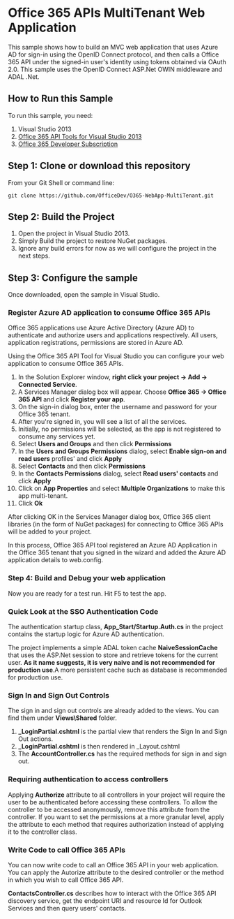 Office 365 APIs MultiTenant Web Application
============================================

This sample shows how to build an MVC web application that uses Azure AD for sign-in using the OpenID Connect protocol, and then calls a Office 365 API under the signed-in user's identity using tokens obtained via OAuth 2.0. This sample uses the OpenID Connect ASP.Net OWIN middleware and ADAL .Net.

## How to Run this Sample
To run this sample, you need:

1. Visual Studio 2013
2. [Office 365 API Tools for Visual Studio 2013](https://visualstudiogallery.msdn.microsoft.com/7e947621-ef93-4de7-93d3-d796c43ba34f)
3. [Office 365 Developer Subscription](https://portal.office.com/Signup/Signup.aspx?OfferId=6881A1CB-F4EB-4db3-9F18-388898DAF510&DL=DEVELOPERPACK&ali=1)

## Step 1: Clone or download this repository
From your Git Shell or command line:

`git clone https://github.com/OfficeDev/O365-WebApp-MultiTenant.git`

## Step 2: Build the Project
1. Open the project in Visual Studio 2013.
2. Simply Build the project to restore NuGet packages.
3. Ignore any build errors for now as we will configure the project in the next steps.

## Step 3: Configure the sample
Once downloaded, open the sample in Visual Studio.

### Register Azure AD application to consume Office 365 APIs
Office 365 applications use Azure Active Directory (Azure AD) to authenticate and authorize users and applications respectively. All users, application registrations, permissions are stored in Azure AD.

Using the Office 365 API Tool for Visual Studio you can configure your web application to consume Office 365 APIs. 

1. In the Solution Explorer window, **right click your project -> Add -> Connected Service**.
2. A Services Manager dialog box will appear. Choose **Office 365 -> Office 365 API** and click **Register your app**.
3. On the sign-in dialog box, enter the username and password for your Office 365 tenant. 
4. After you're signed in, you will see a list of all the services. 
5. Initially, no permissions will be selected, as the app is not registered to consume any services yet.
6. Select **Users and Groups** and then click **Permissions**
7. In the **Users and Groups Permissions** dialog, select **Enable sign-on and read users** profiles' and click **Apply**
8. Select **Contacts** and then click **Permissions**
9. In the **Contacts Permissions** dialog, select **Read users' contacts** and click **Apply**
10. Click on **App Properties** and select **Multiple Organizations** to make this app multi-tenant.
10. Click **Ok**

After clicking OK in the Services Manager dialog box, Office 365 client libraries (in the form of NuGet packages) for connecting to Office 365 APIs will be added to your project. 

In this process, Office 365 API tool registered an Azure AD Application in the Office 365 tenant that you signed in the wizard and added the Azure AD application details to web.config. 

### Step 4: Build and Debug your web application
Now you are ready for a test run. Hit F5 to test the app.

### Quick Look at the SSO Authentication Code
The authentication startup class, **App_Start/Startup.Auth.cs** in the project contains the startup logic for Azure AD authentication. 

The project implements a simple ADAL token cache **NaiveSessionCache** that uses the ASP.Net session to store and retrieve tokens for the current user. **As it name suggests, it is very naive and is not recommended for production use**.A more persistent cache such as database is recommended for production use.

### Sign In and Sign Out Controls
The sign in and sign out controls are already added to the views. You can find them under **Views\Shared** folder.
1. **_LoginPartial.cshtml** is the partial view that renders the Sign In and Sign Out actions.
2. **_LoginPartial.cshtml** is then rendered in _Layout.cshtml
3. The **AccountController.cs** has the required methods for sign in and sign out.

### Requiring authentication to access controllers
Applying **Authorize** attribute to all controllers in your project will require the user to be authenticated before accessing these controllers. To allow the controller to be accessed anonymously, remove this attribute from the controller. If you want to set the permissions at a more granular level, apply the attribute to each method that requires authorization instead of applying it to the controller class.

### Write Code to call Office 365 APIs
You can now write code to call an Office 365 API in your web application. You can apply the Autorize attribute to the desired controller or the method in which you wish to call Office 365 API.

**ContactsController.cs** describes how to interact with the Office 365 API discovery service, get the endpoint URI and resource Id for Outlook Services and then query users' contacts.




